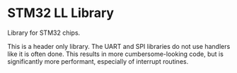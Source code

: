 # STM32 LL Library
Library for STM32 chips.

This is a header only library. The UART and SPI libraries do not use handlers like it is often done. This results in more cumbersome-looking code, but is significantly more performant, especially of interrupt routines.
